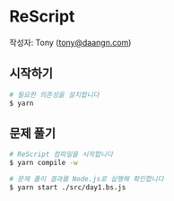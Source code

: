 # ReScript
작성자: Tony (tony@daangn.com)

## 시작하기

```bash
# 필요한 의존성을 설치합니다
$ yarn
```

## 문제 풀기

```bash
# ReScript 컴파일을 시작합니다
$ yarn compile -w

# 문제 풀이 결과를 Node.js로 실행해 확인합니다
$ yarn start ./src/day1.bs.js
```
